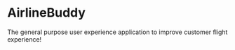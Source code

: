 # AirlineBuddy
The general purpose user experience application to improve customer flight experience!

